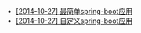 *  [[2014-10-27] 最简单spring-boot应用](docs/2014-10-27-spring-boot-mini-application.md)
*  [[2014-10-27] 自定义spring-boot应用](docs/2014-10-27-spring-boot-customizing-application.md)